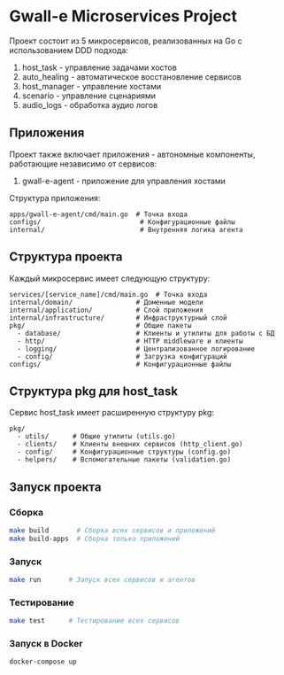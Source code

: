 # Gwall-e Microservices Project

Проект состоит из 5 микросервисов, реализованных на Go с использованием DDD подхода:

1. host_task - управление задачами хостов
2. auto_healing - автоматическое восстановление сервисов
3. host_manager - управление хостами
4. scenario - управление сценариями
5. audio_logs - обработка аудио логов

## Приложения

Проект также включает приложения - автономные компоненты, работающие независимо от сервисов:

1. gwall-e-agent - приложение для управления хостами

Структура приложения:

```
apps/gwall-e-agent/cmd/main.go  # Точка входа
configs/                         # Конфигурационные файлы
internal/                        # Внутренняя логика агента
```

## Структура проекта

Каждый микросервис имеет следующую структуру:

```
services/[service_name]/cmd/main.go  # Точка входа
internal/domain/                # Доменные модели
internal/application/           # Слой приложения
internal/infrastructure/        # Инфраструктурный слой
pkg/                            # Общие пакеты
  - database/                   # Клиенты и утилиты для работы с БД
  - http/                       # HTTP middleware и клиенты
  - logging/                    # Централизованное логирование
  - config/                     # Загрузка конфигураций
configs/                        # Конфигурационные файлы
```

## Структура pkg для host_task

Сервис host_task имеет расширенную структуру pkg:

```
pkg/
  - utils/      # Общие утилиты (utils.go)
  - clients/    # Клиенты внешних сервисов (http_client.go)
  - config/     # Конфигурационные структуры (config.go)
  - helpers/    # Вспомогательные пакеты (validation.go)
```

## Запуск проекта

### Сборка
```bash
make build       # Сборка всех сервисов и приложений
make build-apps  # Сборка только приложений
```

### Запуск
```bash
make run       # Запуск всех сервисов и агентов
```

### Тестирование
```bash
make test      # Тестирование всех сервисов
```

### Запуск в Docker
```bash
docker-compose up
